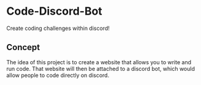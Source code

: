 # Code-Discord-Bot
Create coding challenges within discord!

## Concept
The idea of this project is to create a website that allows you to write and run code. That website will then be attached to a discord bot, which would allow people to code directly on discord.
